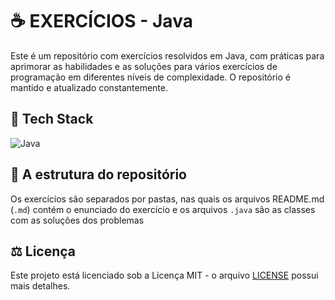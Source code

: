 # ☕ EXERCÍCIOS - Java

Este é um repositório com exercícios resolvidos em Java, com práticas para aprimorar as habilidades e as soluções para vários exercícios de programação em diferentes níveis de complexidade.
O repositório é mantido e atualizado constantemente.


## 💽 Tech Stack

  ![Java](https://img.shields.io/badge/java-%23ED8B00.svg?style=for-the-badge&logo=java&logoColor=white)

## 📁 A estrutura do repositório

Os exercícios são separados por pastas, nas quais os arquivos README.md (`.md`) contém o enunciado do exercício e os arquivos `.java` são as classes com as soluções dos problemas  

## ⚖️ Licença

Este projeto está licenciado sob a Licença MIT -  o arquivo [LICENSE](https://github.com/DeVinc1/EXERCICIOS-Java/blob/main/LICENSE) possui mais detalhes.
